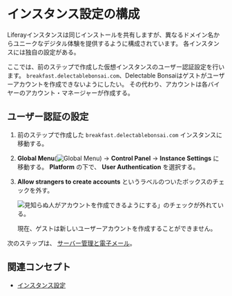 # インスタンス設定の構成

Liferayインスタンスは同じインストールを共有しますが、異なるドメイン名からユニークなデジタル体験を提供するように構成されています。 各インスタンスには独自の設定がある。

ここでは、前のステップで作成した仮想インスタンスのユーザー認証設定を行います。 `breakfast.delectablebonsai.com`、Delectable Bonsaiはゲストがユーザーアカウントを作成できないようにしたい。 その代わり、アカウントは各バイヤーのアカウント・マネージャーが作成する。

## ユーザー認証の設定

1. 前のステップで作成した `breakfast.delectablebonsai.com` インスタンスに移動する。

1. **Global Menu**(![Global Menu](../../images/icon-applications-menu.png)) &rarr; **Control Panel** &rarr; **Instance Settings** に移動する。 **Platform** の下で、 **User Authentication** を選択する。

1. **Allow strangers to create accounts** というラベルのついたボックスのチェックを外す。

   ![見知らぬ人がアカウントを作成できるようにする」のチェックが外れている。](./configuring-instance-settings/images/01.png)

   現在、ゲストは新しいユーザーアカウントを作成することができません。

次のステップは、 [サーバー管理と電子メール](./server-administration-and-email.md)。

## 関連コンセプト

- [インスタンス設定](https://learn.liferay.com/en/w/dxp/system-administration/configuring-liferay/virtual-instances/instance-configuration)
